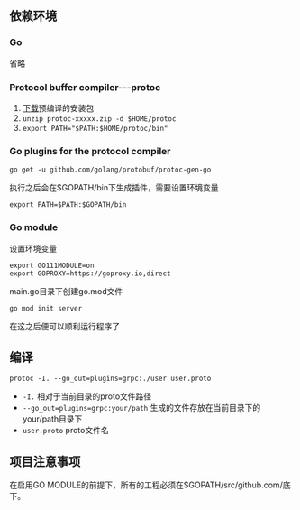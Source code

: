 ## 依赖环境

### Go
省略

### Protocol buffer compiler---protoc
1. [下载](https://github.com/google/protobuf/releases)预编译的安装包
2. `unzip protoc-xxxxx.zip -d $HOME/protoc`
3. `export PATH="$PATH:$HOME/protoc/bin"`

### Go plugins for the protocol compiler

`go get -u github.com/golang/protobuf/protoc-gen-go`

执行之后会在$GOPATH/bin下生成插件，需要设置环境变量

`export PATH=$PATH:$GOPATH/bin`

### Go module
设置环境变量
```
export GO111MODULE=on
export GOPROXY=https://goproxy.io,direct
```

main.go目录下创建go.mod文件

```
go mod init server
```

在这之后便可以顺利运行程序了

## 编译
`protoc -I. --go_out=plugins=grpc:./user user.proto`

+ `-I.`
  相对于当前目录的proto文件路径
+ `--go_out=plugins=grpc:your/path`
  生成的文件存放在当前目录下的your/path目录下
+ `user.proto`
  proto文件名

## 项目注意事项
在启用GO MODULE的前提下，所有的工程必须在$GOPATH/src/github.com/底下。